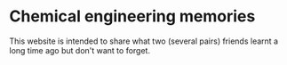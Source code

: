 # Chemical engineering memories
This website is intended to share what two (several pairs) friends learnt a long time ago but don't want to forget.
